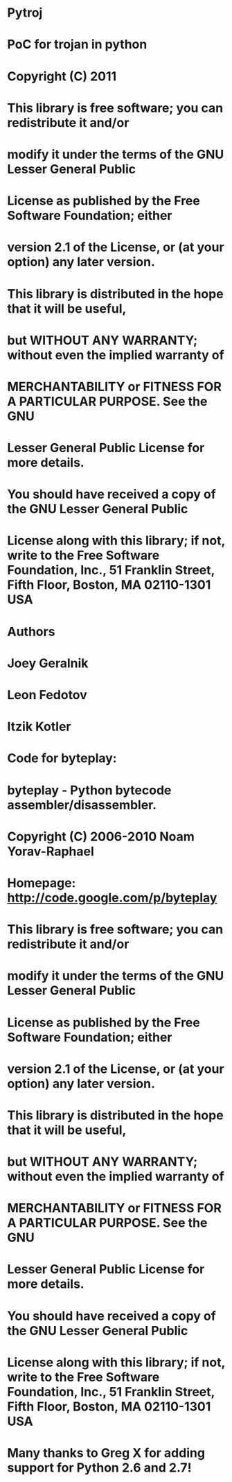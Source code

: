 # Pytroj
# PoC for trojan in python
# Copyright (C) 2011
#
# This library is free software; you can redistribute it and/or
# modify it under the terms of the GNU Lesser General Public
# License as published by the Free Software Foundation; either
# version 2.1 of the License, or (at your option) any later version.
#
# This library is distributed in the hope that it will be useful,
# but WITHOUT ANY WARRANTY; without even the implied warranty of
# MERCHANTABILITY or FITNESS FOR A PARTICULAR PURPOSE.  See the GNU
# Lesser General Public License for more details.
#
# You should have received a copy of the GNU Lesser General Public
# License along with this library; if not, write to the Free Software Foundation, Inc., 51 Franklin Street, Fifth Floor, Boston, MA  02110-1301  USA

# Authors 
# Joey Geralnik
# Leon Fedotov
# Itzik Kotler



# Code for byteplay:



# byteplay - Python bytecode assembler/disassembler.
# Copyright (C) 2006-2010 Noam Yorav-Raphael
# Homepage: http://code.google.com/p/byteplay
#
# This library is free software; you can redistribute it and/or
# modify it under the terms of the GNU Lesser General Public
# License as published by the Free Software Foundation; either
# version 2.1 of the License, or (at your option) any later version.
#
# This library is distributed in the hope that it will be useful,
# but WITHOUT ANY WARRANTY; without even the implied warranty of
# MERCHANTABILITY or FITNESS FOR A PARTICULAR PURPOSE.  See the GNU
# Lesser General Public License for more details.
#
# You should have received a copy of the GNU Lesser General Public
# License along with this library; if not, write to the Free Software Foundation, Inc., 51 Franklin Street, Fifth Floor, Boston, MA  02110-1301  USA

# Many thanks to Greg X for adding support for Python 2.6 and 2.7!